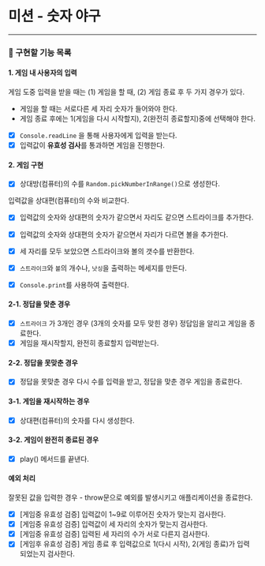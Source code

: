 # 미션 - 숫자 야구

---

### 🚀 구현할 기능 목록

#### 1. 게임 내 사용자의 입력

게임 도중 입력을 받을 때는 (1) 게임을 할 때, (2) 게임 종료 후 두 가지 경우가 있다.

- 게임을 할 때는 서로다른 세 자리 숫자가 들어와야 한다.
- 게임 종료 후에는 1(게임을 다시 시작할지), 2(완전히 종료할지)중에 선택해야 한다.

- [x] `Console.readLine` 을 통해 사용자에게 입력을 받는다.
- [x] 입력값이 **유효성 검사**를 통과하면 게임을 진행한다.

#### 2. 게임 구현

- [x] 상대방(컴퓨터)의 수를 `Random.pickNumberInRange()`으로 생성한다.

입력값을 상대편(컴퓨터)의 수와 비교한다.

- [x] 입력값의 숫자와 상대편의 숫자가 같으면서 자리도 같으면 스트라이크를 추가한다.
- [x] 입력값의 숫자와 상대편의 숫자가 같으면서 자리가 다르면 볼을 추가한다.
- [x] 세 자리를 모두 보았으면 스트라이크와 볼의 갯수를 반환한다.

- [x] `스트라이크`와 `볼`의 개수나, `낫싱`을 출력하는 메세지를 만든다.
- [x] `Console.print`를 사용하여 출력한다.

#### 2-1. 정답을 맞춘 경우

- [x] `스트라이크` 가 3개인 경우 (3개의 숫자를 모두 맞힌 경우) 정답임을 알리고 게임을 종료한다.
- [x] 게임을 재시작할지, 완전히 종료할지 입력받는다.

#### 2-2. 정답을 못맞춘 경우

- [x] 정답을 못맞춘 경우 다시 수를 입력을 받고, 정답을 맞춘 경우 게임을 종료한다.

#### 3-1. 게임을 재시작하는 경우

- [x] 상대편(컴퓨터)의 숫자를 다시 생성한다.

#### 3-2. 게임이 완전히 종료된 경우

- [x] play() 메서드를 끝낸다.

#### 예외 처리

잘못된 값을 입력한 경우 - throw문으로 예외를 발생시키고 애플리케이션을 종료한다.

- [x] [게임중 유효성 검증] 입력값이 1~9로 이루어진 숫자가 맞는지 검사한다.
- [x] [게임중 유효성 검증] 입력값이 세 자리의 숫자가 맞는지 검사한다.
- [x] [게임중 유효성 검증] 입력된 세 자리의 수가 서로 다른지 검사한다.
- [x] [게임후 유효성 검증] 게임 종료 후 입력값으로 1(다시 시작), 2(게임 종료)가 입력 되었는지 검사한다.
